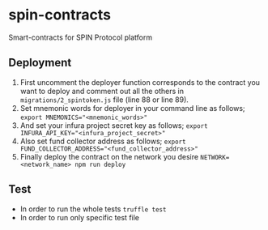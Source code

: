 # spin-contracts
Smart-contracts for SPIN Protocol platform


## Deployment
1. First uncomment the deployer function corresponds to the contract you want to deploy and comment out all the others in `migrations/2_spintoken.js` file (line 88 or line 89).
2. Set mnemonic words for deployer in your command line as follows;
`export MNEMONICS="<mnemonic_words>"`
3. And set your infura project secret key as follows;
`export INFURA_API_KEY="<infura_project_secret>"`
4. Also set fund collector address as follows;
`export FUND_COLLECTOR_ADDRESS="<fund_collector_address>"`
5. Finally deploy the contract on the network you desire
`NETWORK=<network_name> npm run deploy`


## Test
* In order to run the whole tests
`truffle test`
* In order to run only specific test file
